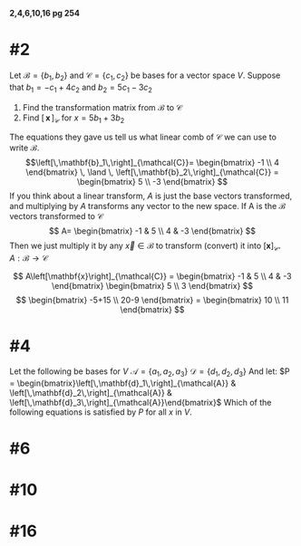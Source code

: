 **2,4,6,10,16 pg 254**
# #2

Let $\mathcal{B}=\{ b_{1},b_{2} \}$ and $\mathcal{C} = \{ c_{1},c_{2} \}$ be bases for a vector space $V$. Suppose that $b_{1}=-c_{1}+4c_{2}$ and $b_{2}=5c_1-3c_{2}$
1. Find the transformation matrix from $\mathcal{B}$ to $\mathcal{C}$
2. Find $\left[\,\mathbf{x}\,\right]_{\mathcal{C}}$ for $x=5b_{1}+3b_{2}$

The equations they gave us tell us what linear comb of $\mathcal{C}$ we can use to write $\mathcal{B}$.
$$\left[\,\mathbf{b}_1\,\right]_{\mathcal{C}}= \begin{bmatrix}
-1 \\
4
\end{bmatrix} \, \land \,
\left[\,\mathbf{b}_2\,\right]_{\mathcal{C}} =
\begin{bmatrix}
5 \\
-3
\end{bmatrix}
$$
If you think about a linear transform, $A$ is just the base vectors transformed, and multiplying by $A$ transforms any vector to the new space.
If A is the $\mathcal{B}$ vectors transformed to $\mathcal{C}$
$$
A=
\begin{bmatrix}
-1 & 5 \\
4 & -3
\end{bmatrix}
$$
Then we just multiply it by any   $\vec{x} \in \mathcal{B}$ to transform (convert) it into $\left[\mathbf{x}\right]_{\mathcal{C}}$. 
 $A:\mathcal{B} \to \mathcal{C}$

$$
A\left[\mathbf{x}\right]_{\mathcal{C}} = \begin{bmatrix}
-1 & 5 \\
4 & -3
\end{bmatrix} \begin{bmatrix}
5 \\
3
\end{bmatrix}
$$
$$
\begin{bmatrix}
-5+15 \\
20-9
\end{bmatrix} = \begin{bmatrix}
10 \\
11
\end{bmatrix}
$$

# #4
Let the following be bases for $V$
$\mathcal{A} = \{ a_{1},a_{2},a_{3} \}$
$\mathcal{D} =\{ d_{1},d_{2},d_{3} \}$
And let:
$P = \begin{bmatrix}\left[\,\mathbf{d}_1\,\right]_{\mathcal{A}} & \left[\,\mathbf{d}_2\,\right]_{\mathcal{A}} & \left[\,\mathbf{d}_3\,\right]_{\mathcal{A}}\end{bmatrix}$
Which of the following equations is satisfied by $P$ for all $x$ in $V$.

# #6
# #10

# #16


